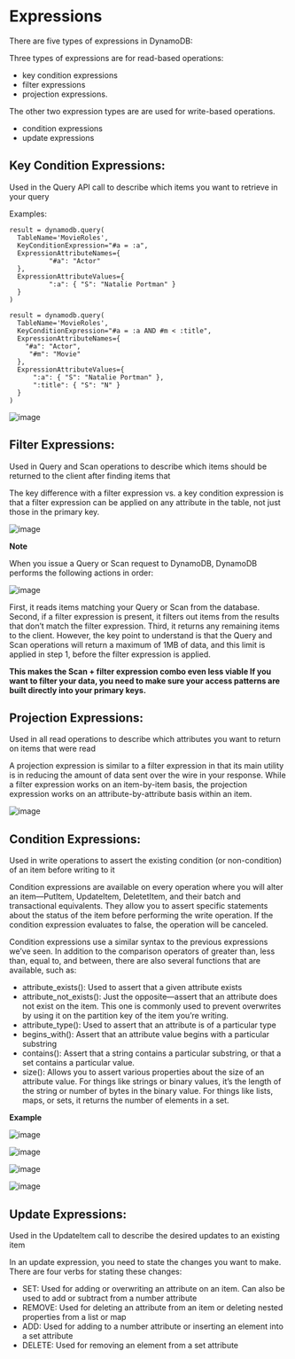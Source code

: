 # Expressions

There are five types of expressions in DynamoDB:

Three types of expressions are for read-based operations: 
* key condition expressions
* filter expressions
* projection expressions.

The other two expression types are are used for write-based operations.
* condition expressions 
* update expressions


## **Key Condition Expressions:** 
Used in the Query API call to describe which items you want to retrieve in your query

Examples:

~~~
result = dynamodb.query( 
  TableName='MovieRoles', 
  KeyConditionExpression="#a = :a", 
  ExpressionAttributeNames={
          "#a": "Actor"
  },
  ExpressionAttributeValues={
          ":a": { "S": "Natalie Portman" }
  }
)
~~~

~~~
result = dynamodb.query(
  TableName='MovieRoles', 
  KeyConditionExpression="#a = :a AND #m < :title", 
  ExpressionAttributeNames={
    "#a": "Actor",   
     "#m": "Movie" 
  },   
  ExpressionAttributeValues={
      ":a": { "S": "Natalie Portman" },
      ":title": { "S": "N" }
  }
)
~~~

![image](https://user-images.githubusercontent.com/17270996/168050719-aa599599-d79f-4e7b-98fc-ca0a59a0540a.png)


## **Filter Expressions:** 

Used in Query and Scan operations to describe which items should be returned to the client after finding items that 

The key difference with a filter expression vs. a key condition expression is that a filter expression can be applied on any attribute in the table, 
not just those in the primary key. 

![image](https://user-images.githubusercontent.com/17270996/168051688-2e05ff99-eea9-481d-b899-79a87312156f.png)

**Note**

When you issue a Query or Scan request to DynamoDB, DynamoDB performs the following actions in order:

![image](https://user-images.githubusercontent.com/17270996/168052334-c08e301b-7214-47ad-912b-44194df704c1.png)

First, it reads items matching your Query or Scan from the database. Second, if a filter expression is present, it filters out items from the results that don’t match the filter expression. Third, it returns any remaining items to the client.
However, the key point to understand is that the Query and Scan operations will return a maximum of 1MB of data, and this limit is applied in step 1, before the filter expression is applied.

**This makes the Scan + filter expression combo even less viable
If you want to filter your data, you need to make sure your access patterns are built directly into your primary keys.**

## **Projection Expressions:** 

Used in all read operations to describe which attributes you want to return on items that were read

A projection expression is similar to a filter expression in that its main utility is in reducing the amount of data sent over the wire in your response. While a filter expression works on an item-by-item basis, the projection expression works on an attribute-by-attribute basis within an item.

![image](https://user-images.githubusercontent.com/17270996/168054244-09e2e01d-c5c8-4acc-b3fe-29d1dc18a6d6.png)

## **Condition Expressions:** 

Used in write operations to assert the existing condition (or non-condition) of an item before writing to it

Condition expressions are available on every operation where you will alter an item—PutItem, UpdateItem, DeletetItem, and their batch and transactional equivalents. They allow you to assert specific statements about the status of the item before performing the write operation. If the condition expression evaluates to false, the operation will be canceled.

Condition expressions use a similar syntax to the previous expressions we’ve seen. In addition to the comparison operators of greater than, less than, equal to, and between, there are also several functions that are available, such as:
* attribute_exists(): Used to assert that a given attribute exists
* attribute_not_exists(): Just the opposite—assert that an attribute does not exist on the item. This one is commonly used to prevent overwrites by using it on the partition key of the item you’re writing.
* attribute_type(): Used to assert that an attribute is of a particular type
* begins_with(): Assert that an attribute value begins with a particular substring
* contains(): Assert that a string contains a particular substring, or that a set contains a particular value.
* size(): Allows you to assert various properties about the size of an attribute value. For things like strings or binary values, it’s the length of the string or number of bytes in the binary value. For things like lists, maps, or sets, it returns the number of elements in a set.

**Example**

![image](https://user-images.githubusercontent.com/17270996/168056151-a7e5e8e3-f4d4-423a-818a-91d676ad6413.png)

![image](https://user-images.githubusercontent.com/17270996/168062679-f3da804c-1807-4eda-9ed8-eff458feb27f.png)

![image](https://user-images.githubusercontent.com/17270996/168063039-fb1e08ca-ca13-4f20-bf94-dbacbf4e041d.png)

![image](https://user-images.githubusercontent.com/17270996/168063579-0293d77c-c89a-48c6-a997-22e12ecf41e1.png)


## **Update Expressions:** 

Used in the UpdateItem call to describe the desired updates to an existing item

In an update expression, you need to state the changes you want to make. There are four verbs for stating these changes:
* SET: Used for adding or overwriting an attribute on an item. Can also be used to add or subtract from a number attribute
* REMOVE: Used for deleting an attribute from an item or deleting nested properties from a list or map
* ADD: Used for adding to a number attribute or inserting an element into a set attribute
* DELETE: Used for removing an element from a set attribute

